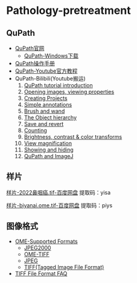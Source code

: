 # Pathology-pretreatment
## QuPath
- [QuPath官网](https://qupath.github.io/)
  - [QuPath-Windows下载](https://github.com/qupath/qupath/releases/download/v0.3.2/QuPath-0.3.2-Windows.msi)
- [QuPath操作手册](https://qupath.readthedocs.io/en/stable/)
- [QuPath-Youtube官方教程](https://www.youtube.com/playlist?list=PL4ta8RxZklWkPB_pwW-ZDVAGPGktAlE5Y)
- QuPath-Bilibili(Youtube搬运)
   1. [QuPath tutorial introduction](https://www.bilibili.com/video/BV19g4y1q747?share_source=copy_web&vd_source=4173d061021c466258fdde854d3a23ea)
   2. [Opening images, viewing properties](https://www.bilibili.com/video/BV1oA411i7co?share_source=copy_web&vd_source=4173d061021c466258fdde854d3a23ea)
   3. [Creating Projects](https://www.bilibili.com/video/BV1xT4y1u79A?share_source=copy_web&vd_source=4173d061021c466258fdde854d3a23ea)
   4. [Simple annotations](https://www.bilibili.com/video/BV14k4y167Jr?share_source=copy_web&vd_source=4173d061021c466258fdde854d3a23ea)
   5. [Brush and wand](https://www.bilibili.com/video/BV1ez411q7Nd?share_source=copy_web&vd_source=4173d061021c466258fdde854d3a23ea)
   6. [The Object hierarchy](https://www.bilibili.com/video/BV1PK411s7UA?share_source=copy_web&vd_source=4173d061021c466258fdde854d3a23ea)
   7. [Save and revert](https://www.bilibili.com/video/BV1zT4y1u7dd?share_source=copy_web&vd_source=4173d061021c466258fdde854d3a23ea)
   8. [Counting](https://www.bilibili.com/video/BV1Hz4y1d76V?share_source=copy_web&vd_source=4173d061021c466258fdde854d3a23ea)
   9. [Brightness, contrast & color transforms](https://www.bilibili.com/video/BV13k4y167HN?share_source=copy_web&vd_source=4173d061021c466258fdde854d3a23ea)
   10. [View magnification](https://www.bilibili.com/video/BV1bz4y1d7kv?share_source=copy_web&vd_source=4173d061021c466258fdde854d3a23ea)
   11. [Showing and hiding](https://www.bilibili.com/video/BV1yz4y1R7HP?share_source=copy_web&vd_source=4173d061021c466258fdde854d3a23ea)
   12. [QuPath and ImageJ](https://www.bilibili.com/video/BV1MK4y1t7iZ?share_source=copy_web&vd_source=4173d061021c466258fdde854d3a23ea)

## 样片
[样片-2022鼻咽癌.tif-百度网盘](https://pan.baidu.com/s/108RI5yhlXntWhxh4OAMZgA) 提取码：yisa

[样片-biyanai.ome.tif-百度网盘](https://pan.baidu.com/s/1Q2rG6g3pTiKzYmHnXiZGSg) 提取码：piys

## 图像格式
- [OME-Supported Formats](https://docs.openmicroscopy.org/bio-formats/6.10.0/supported-formats.html) 
  - [JPEG2000](https://docs.openmicroscopy.org/bio-formats/6.10.0/formats/jpeg-2000.html)
  - [OME-TIFF](https://docs.openmicroscopy.org/bio-formats/6.10.0/formats/ome-tiff.html)
  - [JPEG](https://docs.openmicroscopy.org/bio-formats/6.10.0/formats/jpeg.html)
  - [TIFF(Tagged Image File Format)](https://docs.openmicroscopy.org/bio-formats/6.10.0/formats/tiff.html)
- [TIFF File Format FAQ](https://www.awaresystems.be/imaging/tiff/faq.html#q3)
